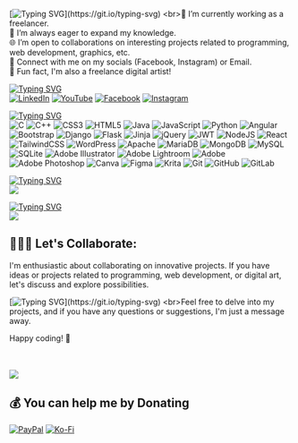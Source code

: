 [![Typing SVG](https://readme-typing-svg.demolab.com?font=Kalnia+Glaze&weight=500&size=40&pause=1000&color=E360F7&width=435&lines=Hello%2C+World!)](https://git.io/typing-svg)
<br>🐇 I’m currently working as a freelancer.
<br>🔮 I’m always eager to expand my knowledge.
<br>🌐 I’m open to collaborations on interesting projects related to programming, web development, graphics, etc.
<br>🔭 Connect with me on my socials (Facebook, Instagram) or Email.
<br>🫧 Fun fact, I'm also a freelance digital artist! 

[![Typing SVG](https://readme-typing-svg.demolab.com?font=Kalnia+Glaze&weight=500&size=25&pause=1000&color=E360F7&width=435&lines=My+Socials)](https://git.io/typing-svg) <br>
[![LinkedIn](https://img.shields.io/badge/LinkedIn-%230077B5.svg?logo=linkedin&logoColor=white)](https://linkedin.com/in/jedidiahvillegas) 
[![YouTube](https://img.shields.io/badge/YouTube-%23FF0000.svg?logo=YouTube&logoColor=white)](https://youtube.com/@jeayuun) 
[![Facebook](https://img.shields.io/badge/Facebook-%231877F2.svg?logo=Facebook&logoColor=white)](https://facebook.com/jeahvill) 
[![Instagram](https://img.shields.io/badge/Instagram-%23E4405F.svg?logo=Instagram&logoColor=white)](https://instagram.com/jeayuun) 

[![Typing SVG](https://readme-typing-svg.demolab.com?font=Kalnia+Glaze&weight=500&size=30&pause=1000&color=E360F7&width=435&lines=Tech+Stack)](https://git.io/typing-svg) <br>
![C](https://img.shields.io/badge/c-%2300599C.svg?style=for-the-badge&logo=c&logoColor=white) ![C++](https://img.shields.io/badge/c++-%2300599C.svg?style=for-the-badge&logo=c%2B%2B&logoColor=white) ![CSS3](https://img.shields.io/badge/css3-%231572B6.svg?style=for-the-badge&logo=css3&logoColor=white) ![HTML5](https://img.shields.io/badge/html5-%23E34F26.svg?style=for-the-badge&logo=html5&logoColor=white) ![Java](https://img.shields.io/badge/java-%23ED8B00.svg?style=for-the-badge&logo=openjdk&logoColor=white) ![JavaScript](https://img.shields.io/badge/javascript-%23323330.svg?style=for-the-badge&logo=javascript&logoColor=%23F7DF1E) ![Python](https://img.shields.io/badge/python-3670A0?style=for-the-badge&logo=python&logoColor=ffdd54) ![Angular](https://img.shields.io/badge/angular-%23DD0031.svg?style=for-the-badge&logo=angular&logoColor=white) ![Bootstrap](https://img.shields.io/badge/bootstrap-%238511FA.svg?style=for-the-badge&logo=bootstrap&logoColor=white) ![Django](https://img.shields.io/badge/django-%23092E20.svg?style=for-the-badge&logo=django&logoColor=white) ![Flask](https://img.shields.io/badge/flask-%23000.svg?style=for-the-badge&logo=flask&logoColor=white) ![Jinja](https://img.shields.io/badge/jinja-white.svg?style=for-the-badge&logo=jinja&logoColor=black) ![jQuery](https://img.shields.io/badge/jquery-%230769AD.svg?style=for-the-badge&logo=jquery&logoColor=white) ![JWT](https://img.shields.io/badge/JWT-black?style=for-the-badge&logo=JSON%20web%20tokens) ![NodeJS](https://img.shields.io/badge/node.js-6DA55F?style=for-the-badge&logo=node.js&logoColor=white) ![React](https://img.shields.io/badge/react-%2320232a.svg?style=for-the-badge&logo=react&logoColor=%2361DAFB) ![TailwindCSS](https://img.shields.io/badge/tailwindcss-%2338B2AC.svg?style=for-the-badge&logo=tailwind-css&logoColor=white) ![WordPress](https://img.shields.io/badge/WordPress-%23117AC9.svg?style=for-the-badge&logo=WordPress&logoColor=white) ![Apache](https://img.shields.io/badge/apache-%23D42029.svg?style=for-the-badge&logo=apache&logoColor=white) ![MariaDB](https://img.shields.io/badge/MariaDB-003545?style=for-the-badge&logo=mariadb&logoColor=white) ![MongoDB](https://img.shields.io/badge/MongoDB-%234ea94b.svg?style=for-the-badge&logo=mongodb&logoColor=white) ![MySQL](https://img.shields.io/badge/mysql-4479A1.svg?style=for-the-badge&logo=mysql&logoColor=white) ![SQLite](https://img.shields.io/badge/sqlite-%2307405e.svg?style=for-the-badge&logo=sqlite&logoColor=white) ![Adobe Illustrator](https://img.shields.io/badge/adobe%20illustrator-%23FF9A00.svg?style=for-the-badge&logo=adobe%20illustrator&logoColor=white) ![Adobe Lightroom](https://img.shields.io/badge/Adobe%20Lightroom-31A8FF.svg?style=for-the-badge&logo=Adobe%20Lightroom&logoColor=white) ![Adobe](https://img.shields.io/badge/adobe-%23FF0000.svg?style=for-the-badge&logo=adobe&logoColor=white) ![Adobe Photoshop](https://img.shields.io/badge/adobe%20photoshop-%2331A8FF.svg?style=for-the-badge&logo=adobe%20photoshop&logoColor=white) ![Canva](https://img.shields.io/badge/Canva-%2300C4CC.svg?style=for-the-badge&logo=Canva&logoColor=white) ![Figma](https://img.shields.io/badge/figma-%23F24E1E.svg?style=for-the-badge&logo=figma&logoColor=white) ![Krita](https://img.shields.io/badge/Krita-203759?style=for-the-badge&logo=krita&logoColor=EEF37B) ![Git](https://img.shields.io/badge/git-%23F05033.svg?style=for-the-badge&logo=git&logoColor=white) ![GitHub](https://img.shields.io/badge/github-%23121011.svg?style=for-the-badge&logo=github&logoColor=white) ![GitLab](https://img.shields.io/badge/gitlab-%23181717.svg?style=for-the-badge&logo=gitlab&logoColor=white)

[![Typing SVG](https://readme-typing-svg.demolab.com?font=Kalnia+Glaze&weight=500&size=30&pause=1000&color=E360F7&width=435&lines=GitHub+Stats)](https://git.io/typing-svg) <br>
![](https://github-readme-streak-stats.herokuapp.com/?user=jeayuun&theme=rose_pine&hide_border=false)<br/>

[![Typing SVG](https://readme-typing-svg.demolab.com?font=Kalnia+Glaze&weight=500&size=25&pause=1000&color=E360F7&width=435&lines=Random+Dev+Quote)](https://git.io/typing-svg) <br>
![](https://quotes-github-readme.vercel.app/api?type=vetical&theme=tokyonight)



## 🫧💗✨ Let's Collaborate:
I'm enthusiastic about collaborating on innovative projects. If you have ideas or projects related to programming, web development, or digital art, let's discuss and explore possibilities.


[![Typing SVG](https://readme-typing-svg.demolab.com?font=Kalnia+Glaze&weight=500&size=25&pause=1000&color=E360F7&width=435&lines=Thank+you+for+visiting+~)](https://git.io/typing-svg)
<br>Feel free to delve into my projects, and if you have any questions or suggestions, I'm just a message away.

Happy coding! 🚀


<br><br>[![](https://visitcount.itsvg.in/api?id=jeayuun&icon=0&color=6)](https://visitcount.itsvg.in)

  ## 💰 You can help me by Donating
  [![PayPal](https://img.shields.io/badge/PayPal-00457C?style=for-the-badge&logo=paypal&logoColor=white)](https://paypal.me/jedidiahvillegas) [![Ko-Fi](https://img.shields.io/badge/Ko--fi-F16061?style=for-the-badge&logo=ko-fi&logoColor=white)](https://ko-fi.com/jeayuun) 

  
<!-- Proudly created with GPRM ( https://gprm.itsvg.in ) -->
